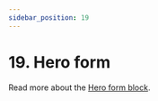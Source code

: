 ```yaml
---
sidebar_position: 19
---
```


# 19. Hero form

Read more about the [Hero form block](https://www.google.com/url?q=https://docs.google.com/document/d/1QQa5uvE3TG0TaK-wDjLlK9JXE5Kqy0NSQbwQ6o4UFAg/edit%23heading%3Dh.sav6wqfn5la&sa=D&source=editors&ust=1664361389187736&usg=AOvVaw2iX7NAv3CuT5jCeMBXAjNb).